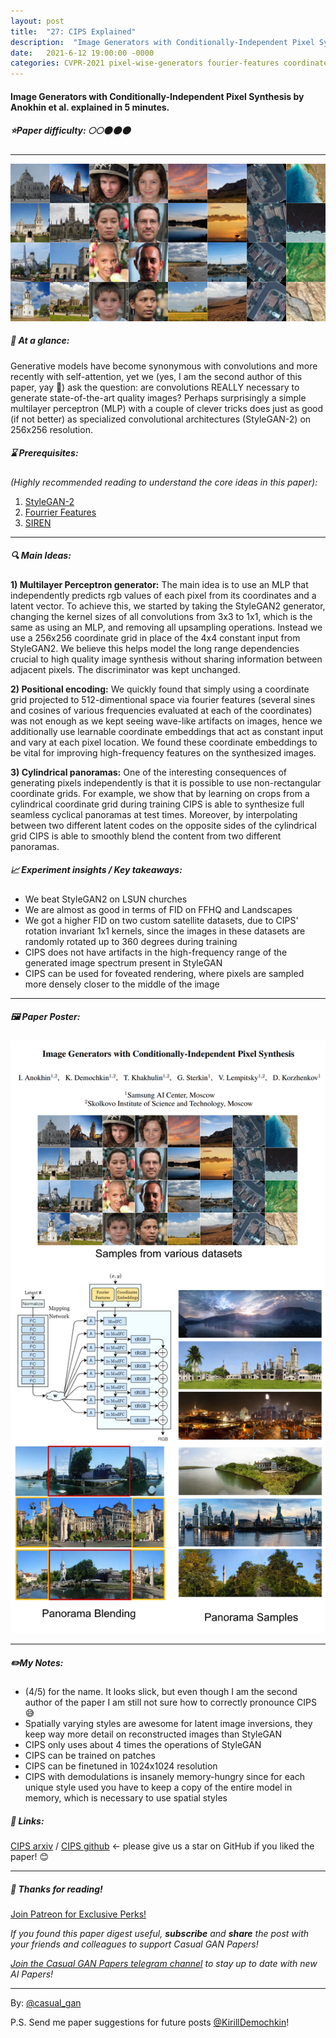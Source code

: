 ```yaml
---
layout: post
title:  "27: CIPS Explained"
description:  "Image Generators with Conditionally-Independent Pixel Synthesis by Anokhin et al. explained in 5 minutes."
date:   2021-6-12 19:00:00 -0000
categories: CVPR-2021 pixel-wise-generators fourier-features coordinate-embeddings
---
```


#### Image Generators with Conditionally-Independent Pixel Synthesis by Anokhin et al. explained in 5 minutes.

##### ⭐️Paper difficulty: 🌕🌕🌑🌑🌑

***

![CIPS: Image Generators with Conditionally-Independent Pixel Synthesis teaser](/assets/images/cips_teaser.png "CIPS teaser")

##### 🎯 At a glance:

Generative models have become synonymous with convolutions and more recently with self-attention, yet we (yes, I am the second author of this paper, yay 🙌) ask the question: are convolutions REALLY necessary to generate state-of-the-art quality images? Perhaps surprisingly a simple multilayer perceptron (MLP) with a couple of clever tricks does just as good (if not better) as specialized convolutional architectures (StyleGAN-2) on 256x256 resolution.

##### ⌛️ Prerequisites:

*(Highly recommended reading to understand the core ideas in this paper):*
1. [StyleGAN-2](https://github.com/NVlabs/stylegan2)
2. [Fourrier Features](https://bmild.github.io/fourfeat/)
3. [SIREN](https://vsitzmann.github.io/siren/)

***

##### 🔍 Main Ideas:

**1) Multilayer Perceptron generator:**
The main idea is to use an MLP that independently predicts rgb values of each pixel from its coordinates and a latent vector. To achieve this, we started by taking the StyleGAN2 generator, changing the kernel sizes of all convolutions from 3x3 to 1x1, which is the same as using an MLP, and removing all upsampling operations. Instead we use a 256x256 coordinate grid in place of the 4x4 constant input from StyleGAN2. We believe this helps model the long range dependencies crucial to high quality image synthesis without sharing information between adjacent pixels. The discriminator was kept unchanged.

**2) Positional encoding:**
We quickly found that simply using a coordinate grid projected to 512-dimentional space via fourier features (several sines and cosines of various frequencies evaluated at each of the coordinates) was not enough as we kept seeing wave-like artifacts on images, hence we additionally use learnable coordinate embeddings that act as constant input and vary at each pixel location. We found these coordinate embeddings to be vital for improving high-frequency features on the synthesized images.

**3) Cylindrical panoramas:**
One of the interesting consequences of generating pixels independently is that it is possible to use non-rectangular coordinate grids. For example, we show that by learning on crops from a cylindrical coordinate grid during training CIPS is able to synthesize full seamless cyclical panoramas at test times. Moreover, by interpolating between two different latent codes on the opposite sides of the cylindrical grid CIPS is able to smoothly blend the content from two different panoramas.

##### 📈 Experiment insights / Key takeaways:
- We beat StyleGAN2 on LSUN churches
- We are almost as good in terms of FID on FFHQ and Landscapes
- We got a higher FID on two custom satellite datasets, due to CIPS' rotation invariant 1x1 kernels, since the images in these datasets are randomly rotated up to 360 degrees during training
- CIPS does not have artifacts in the high-frequency range of the generated image spectrum present in StyleGAN
- CIPS can be used for foveated rendering, where pixels are sampled more densely closer to the middle of the image

***

##### 🖼️ Paper Poster:

![CIPS: Image Generators with Conditionally-Independent Pixel Synthesis paper poster](/assets/images/cips.png "CIPS Paper Poster")

***

##### ✏️My Notes:
- (4/5) for the name. It looks slick, but even though I am the second author of the paper I am still not sure how to correctly pronounce CIPS 😅
- Spatially varying styles are awesome for latent image inversions, they keep way more detail on reconstructed images than StyleGAN
- CIPS only uses about 4 times the operations of StyleGAN
- CIPS can be trained on patches
- CIPS can be finetuned in 1024x1024 resolution
- CIPS with demodulations is insanely memory-hungry since for each unique style used you have to keep a copy of the entire model in memory, which is necessary to use spatial styles

##### 🔗 Links:
[CIPS arxiv](https://arxiv.org/abs/2011.13775) / [CIPS github](https://github.com/saic-mdal/CIPS) <- please give us a star on GitHub if you liked the paper! 😊️️

***

##### 👋 Thanks for reading!

<a href="https://www.patreon.com/bePatron?u=53448948" data-patreon-widget-type="become-patron-button">Join Patreon for Exclusive Perks!</a><script async src="https://c6.patreon.com/becomePatronButton.bundle.js"></script>

*If you found this paper digest useful, **subscribe** and **share** the post with your friends and colleagues to support Casual GAN Papers!*

*[Join the Casual GAN Papers telegram channel](https://t.me/joinchat/KeutnzlvetRkZGZi) to stay up to date with new AI Papers!*

***

By: [@casual_gan](https://t.me/joinchat/KeutnzlvetRkZGZi)

P.S. Send me paper suggestions for future posts
[@KirillDemochkin](mailto:kdemochkin@gmail.com)!
